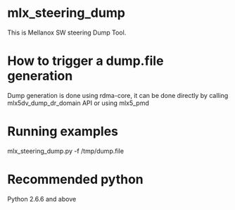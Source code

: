 # mlx_steering_dump
This is Mellanox SW steering Dump Tool.

How to trigger a dump.file generation
=====================================
Dump generation is done using rdma-core,
it can be done directly by calling mlx5dv_dump_dr_domain API
or using mlx5_pmd

Running examples
================
mlx_steering_dump.py -f /tmp/dump.file

Recommended python
==================
Python 2.6.6 and above
